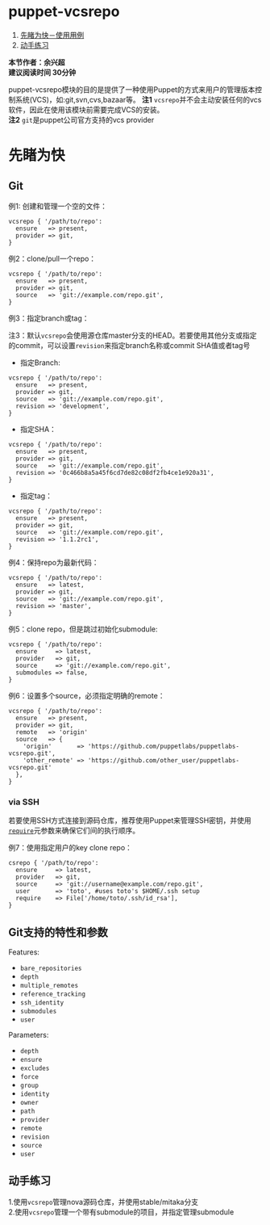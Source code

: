 # puppet-vcsrepo

1. [先睹为快－使用用例](#先睹为快)
2. [动手练习](#动手练习)

**本节作者：余兴超**    
**建议阅读时间 30分钟**

puppet-vcsrepo模块的目的是提供了一种使用Puppet的方式来用户的管理版本控制系统(VCS)，如:git,svn,cvs,bazaar等。 
**注1** `vcsrepo`并不会主动安装任何的vcs软件，因此在使用该模块前需要完成VCS的安装。    
**注2** `git`是puppet公司官方支持的vcs provider

# 先睹为快

## Git

例1: 创建和管理一个空的文件：
```puppet
vcsrepo { '/path/to/repo':
  ensure   => present,
  provider => git,
}
```

例2：clone/pull一个repo：

```puppet
vcsrepo { '/path/to/repo':
  ensure   => present,
  provider => git,
  source   => 'git://example.com/repo.git',
}
```

例3：指定branch或tag： 

注3：默认`vcsrepo`会使用源仓库master分支的HEAD。若要使用其他分支或指定的commit，可以设置`revision`来指定branch名称或commit SHA值或者tag号


- 指定Branch:
```puppet
vcsrepo { '/path/to/repo':
  ensure   => present,
  provider => git,
  source   => 'git://example.com/repo.git',
  revision => 'development',
}
```
- 指定SHA：
```puppet
vcsrepo { '/path/to/repo':
  ensure   => present,
  provider => git,
  source   => 'git://example.com/repo.git',
  revision => '0c466b8a5a45f6cd7de82c08df2fb4ce1e920a31',
}
```
- 指定tag：
```puppet
vcsrepo { '/path/to/repo':
  ensure   => present,
  provider => git,
  source   => 'git://example.com/repo.git',
  revision => '1.1.2rc1',
}
```

例4：保持repo为最新代码：

```puppet
vcsrepo { '/path/to/repo':
  ensure   => latest,
  provider => git,
  source   => 'git://example.com/repo.git',
  revision => 'master',
}
```

例5：clone repo，但是跳过初始化submodule:

```puppet
vcsrepo { '/path/to/repo':
  ensure     => latest,
  provider   => git,
  source     => 'git://example.com/repo.git',
  submodules => false,
}
```

例6：设置多个source，必须指定明确的remote：
```puppet
vcsrepo { '/path/to/repo':
  ensure   => present,
  provider => git,
  remote   => 'origin'
  source   => {
    'origin'       => 'https://github.com/puppetlabs/puppetlabs-vcsrepo.git',
    'other_remote' => 'https://github.com/other_user/puppetlabs-vcsrepo.git'
  },
}
```
### via SSH

若要使用SSH方式连接到源码仓库，推荐使用Puppet来管理SSH密钥，并使用[`require`](http://docs.puppetlabs.com/references/stable/metaparameter.html#require)元参数来确保它们间的执行顺序。

例7：使用指定用户的key clone repo：

```puppet
csrepo { '/path/to/repo':
  ensure     => latest,
  provider   => git,
  source     => 'git://username@example.com/repo.git',
  user       => 'toto', #uses toto's $HOME/.ssh setup
  require    => File['/home/toto/.ssh/id_rsa'],
}
```

## Git支持的特性和参数

Features: 
 - `bare_repositories`
 -  `depth`
 -  `multiple_remotes`
 -  `reference_tracking`
 -  `ssh_identity`
 -  `submodules`
 -  `user`

Parameters: 
 - `depth` 
 - `ensure`
 - `excludes`
 - `force` 
 - `group` 
 - `identity`
 - `owner`
 - `path` 
 - `provider` 
 - `remote` 
 - `revision` 
 - `source`
 - `user`

## 动手练习

1.使用`vcsrepo`管理nova源码仓库，并使用stable/mitaka分支   
2.使用`vcsrepo`管理一个带有submodule的项目，并指定管理submodule